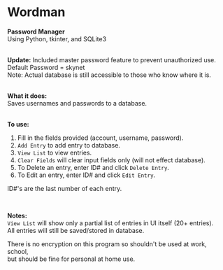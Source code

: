 # Wordman
**Password Manager**  
Using Python, tkinter, and SQLite3  
<br>

**Update:** Included master password feature to prevent unauthorized use.  
Default Password = skynet  
Note: Actual database is still accessible to those who know where it is.  
<br>  

**What it does:**  
Saves usernames and passwords to a database.  
<br>

**To use:**  
1. Fill in the fields provided (account, username, password).  
2. `Add Entry` to add entry to database.  
3. `View List` to view entries.  
4. `Clear Fields` will clear input fields only (will not effect database).  
5. To Delete an entry, enter ID# and click `Delete Entry`.  
6. To Edit an entry, enter ID# and click `Edit Entry`.  

ID#'s are the last number of each entry.  

<br>  

**Notes:**     
`View List` will show only a partial list of entries in UI itself (20+ entries).  
All entries will still be saved/stored in database.  


There is no encryption on this program so shouldn't be used at work, school,   
but should be fine for personal at home use.  


